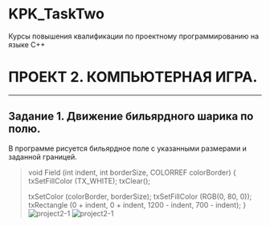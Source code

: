 # KPK_TaskTwo
Курсы повышения квалификации  по проектному программированию на языке С++

#  ПРОЕКТ 2.  КОМПЬЮТЕРНАЯ ИГРА.
--------------------------------------------------------------------------

## Задание 1. Движение бильярдного шарика по полю.

В программе рисуется бильярдное поле с указанными размерами и заданной границей.
>void Field (int indent, int borderSize, COLORREF colorBorder)
>    {
>    txSetFillColor (TX_WHITE);
>    txClear();
>
>    txSetColor (colorBorder, borderSize);
>    txSetFillColor (RGB(0, 80, 0));
>    txRectangle (0 + indent, 0 + indent, 1200 - indent, 700 - indent);
>    }![project2-1](https://user-images.githubusercontent.com/80356955/120077926-eba8eb00-c0bd-11eb-9b9f-2f176cb585dc.png)
![project2-1](https://user-images.githubusercontent.com/80356955/120077997-48a4a100-c0be-11eb-901b-98829b08f209.png)

